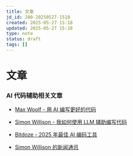 ```yaml
---
title: 文章
jd_id: J00-20250527-1518
created: 2025-05-27 15:18
updated: 2025-05-27 15:18
type: note
status: draft
tags: []
---
```


# 文章

### AI 代码辅助相关文章

- [Max Woolf - 用 AI 编写更好的代码](https://minimaxir.com/2025/01/write-better-code/)
- [Simon Willison - 我如何使用 LLM 辅助编写代码](https://simonwillison.net/2025/Mar/11/using-llms-for-code/)
- [Bitdoze - 2025 年最佳 AI 编码工具](https://www.bitdoze.com/ai-coading-tools/)

- [Simon Willison 的新闻通讯](https://simonw.substack.com/)
